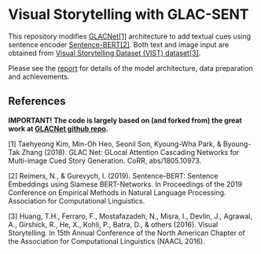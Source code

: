 # Visual Storytelling with GLAC-SENT

This repository modifies [GLACNet](https://github.com/tkim-snu/GLACNet)[[1]](#1) architecture to add textual 
cues using sentence encoder [Sentence-BERT](https://www.sbert.net)[[2]](#2).
Both text and image input are obtained from [Visual Storytelling Dataset (VIST) dataset](https://visionandlanguage.net/VIST/)[[3]](#3).

Please see the [report](https://github.com/mervekantarci/GLAC-SENT/blob/master/Report.pdf) for details of the model architecture, data preparation and achievements. 


## References
**IMPORTANT! The code is largely based on (and forked from) the great work at [GLACNet github repo](https://github.com/tkim-snu/GLACNet).**

<a id="1">[1]</a> 
Taehyeong Kim, Min-Oh Heo, Seonil Son, Kyoung-Wha Park, & Byoung-Tak Zhang (2018). GLAC Net: GLocal Attention Cascading Networks for Multi-image Cued Story Generation. CoRR, abs/1805.10973.


<a id="2">[2]</a> 
Reimers, N., & Gurevych, I. (2019). Sentence-BERT: Sentence Embeddings using Siamese BERT-Networks. In Proceedings of the 2019 Conference on Empirical Methods in Natural Language Processing. Association for Computational Linguistics.


<a id="3">[3]</a> 
Huang, T.H., Ferraro, F., Mostafazadeh, N., Misra, I., Devlin, J., Agrawal, A., Girshick, R., He, X., Kohli, P., Batra, D., & others (2016). Visual Storytelling. In 15th Annual Conference of the North American Chapter of the Association for Computational Linguistics (NAACL 2016).

